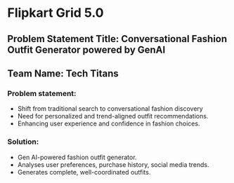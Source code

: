 # Flipkart Grid 5.0

## Problem Statement Title:  Conversational Fashion Outfit Generator powered by GenAI
## Team Name: Tech Titans

### Problem statement:
- Shift from traditional search to conversational fashion discovery
- Need for personalized and trend-aligned outfit recommendations.
- Enhancing user experience and confidence in fashion choices.

### Solution:
- Gen AI-powered fashion outfit generator.
- Analyses user preferences, purchase history, social media trends.
- Generates complete, well-coordinated outfits.